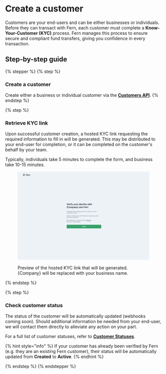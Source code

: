 # Create a customer

Customers are your end-users and can be either businesses or individuals. Before they can transact with Fern, each customer must complete a **Know-Your-Customer (KYC)** process. Fern manages this process to ensure secure and compliant fund transfers, giving you confidence in every transaction.

## Step-by-step guide

{% stepper %}
{% step %}
### Create a customer&#x20;

Create either a business or individual customer via the [**Customers API**](../../api-reference/customers/).
{% endstep %}

{% step %}
### Retrieve KYC link

Upon successful customer creation, a hosted KYC link requesting the required information to fill in will be generated. This may be distributed to your end-user for completion, or it can be completed on the customer's behalf by your team.&#x20;

Typically, individuals take 5 minutes to complete the form, and business take 10-15 minutes.&#x20;

<figure><img src="../../.gitbook/assets/KYC link-1.png" alt=""><figcaption><p>Preview of the hosted KYC link that will be generated. {Company} will be replaced with your business name.</p></figcaption></figure>
{% endstep %}

{% step %}
### Check customer status

The status of the customer will be automatically updated (webhooks coming soon). Should additional information be needed from your end-user, we will contact them directly to alleviate any action on your part.&#x20;

For a full list of customer statuses, refer to [**Customer Statuses**](../../api-reference/customers/additional-details.md#customer-statuses).

{% hint style="info" %}
If your customer has already been verified by Fern (e.g. they are an existing Fern customer), their status will be automatically updated from **Created** to **Active**.
{% endhint %}


{% endstep %}
{% endstepper %}

